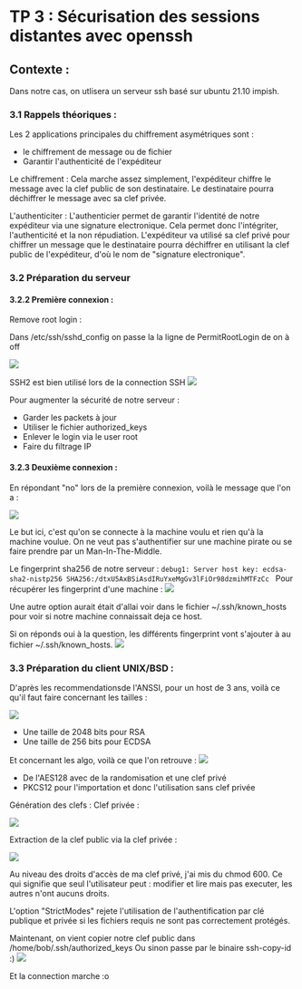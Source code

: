 # TP 3 : Sécurisation des sessions distantes avec openssh

## Contexte : 

Dans notre cas, on utlisera un serveur ssh basé sur ubuntu 21.10 impish.

### 3.1 Rappels théoriques : 

Les 2 applications principales du chiffrement asymétriques sont :

- le chiffrement de message ou de fichier
- Garantir l'authenticité de l'expéditeur

Le chiffrement : Cela marche assez simplement, l'expéditeur chiffre le message avec la clef public de son destinataire. Le destinataire pourra déchiffrer le message avec sa clef privée.

L'authenticiter : L'authenticier permet de garantir l'identité de notre expéditeur via une signature electronique. Cela permet donc l'intégriter, l'authenticité et la non répudiation. L'expéditeur va utilisé sa clef privé pour chiffrer un message que le destinataire pourra déchiffrer en utilisant la clef public de l'expéditeur, d'où le nom de "signature electronique".

### 3.2 Préparation du serveur

#### 3.2.2 Première connexion : 

Remove root login : 

Dans /etc/ssh/sshd_config on passe la la ligne de PermitRootLogin de on à off

![](https://i.imgur.com/jGrKaX5.png)

SSH2 est bien utilisé lors de la connection SSH
![](https://i.imgur.com/jfjY1WJ.png)

Pour augmenter la sécurité de notre serveur : 
 - Garder les packets à jour
 - Utiliser le fichier authorized_keys
 - Enlever le login via le user root
 - Faire du filtrage IP



#### 3.2.3 Deuxième connexion : 

En répondant "no" lors de la première connexion, voilà le message que l'on a  : 

![](https://i.imgur.com/QFtUs3t.png)


Le but ici, c'est qu'on se connecte à la machine voulu et rien qu'à la machine voulue. On ne veut pas s'authentifier sur une machine pirate ou se faire prendre par un Man-In-The-Middle.

Le fingerprint sha256 de notre serveur : 
`debug1: Server host key: ecdsa-sha2-nistp256 SHA256:/dtxU5AxBSiAsdIRuYxeMgGv3lFiOr98dzmihMTFzCc
`
Pour récupérer les fingerprint d'une machine : 
![](https://i.imgur.com/LupuZeR.png)

Une autre option aurait était d'allai voir dans le fichier ~/.ssh/known_hosts pour voir si notre machine connaissait deja ce host.

Si on réponds oui à la question, les différents fingerprint vont s'ajouter à au fichier ~/.ssh/known_hosts.
![](https://i.imgur.com/o5JJGmM.png)

### 3.3 Préparation du client UNIX/BSD : 

D'après les recommendationsde l'ANSSI, pour un host de 3 ans, voilà ce qu'il faut faire concernant les tailles : 

![](https://i.imgur.com/msqnA2q.png)

- Une taille de 2048 bits pour RSA
- Une taille de 256 bits pour ECDSA

Et concernant les algo, voilà ce que l'on retrouve : ![](https://i.imgur.com/4DbH1ds.png)

- De l'AES128 avec de la randomisation et une clef privé
- PKCS12 pour l'importation et donc l'utilisation sans clef privée

Génération des clefs : 
Clef privée : 

![](https://i.imgur.com/u3Plqn7.png)


Extraction de la clef public via la clef privée : 

![](https://i.imgur.com/raf0Rdb.png)

Au niveau des droits d'accès de ma clef privé, j'ai mis du chmod 600.
Ce qui signifie que seul l'utilisateur peut : modifier et lire mais pas executer, les autres n'ont aucuns droits.

L'option "StrictModes" rejete l'utilisation de l'authentification par clé publique et privée si les fichiers requis ne sont pas correctement protégés.

Maintenant, on vient copier notre clef public dans /home/bob/.ssh/authorized_keys Ou sinon passe par le binaire ssh-copy-id :) 
![](https://i.imgur.com/BC7lN67.png)

Et la connection marche :o 